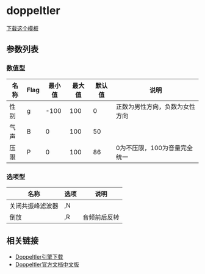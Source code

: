 # doppeltler
[下载这个模板](doppeltler.ustx)
## 参数列表
### 数值型
|名称|Flag|最小值|最大值|默认值|说明|
|-|-|-|-|-|-|
|性别|g|-100|100|0|正数为男性方向，负数为女性方向|
|气声|B|0|100|50||
|压限|P|0|100|86|0为不压限，100为音量完全统一|

### 选项型
|名称|选项|说明|
|-|-|-|
|关闭共振峰滤波器|,N||
|倒放|,R|音频前后反转|

## 相关链接
- [Doppeltler引擎下载](http://utau2008.xrea.jp/2020/engine/)
- [Doppeltler官方文档中文版](https://suibianp.github.io/utau-zh-docs/docs/doppeltler_readme_zh/doppeltler_readme_zh/)